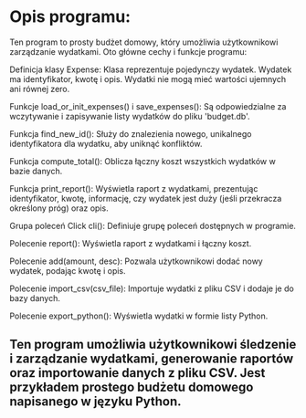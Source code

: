 
# Opis programu:

Ten program to prosty budżet domowy, który umożliwia użytkownikowi zarządzanie wydatkami. Oto główne cechy i funkcje programu:

Definicja klasy Expense: Klasa reprezentuje pojedynczy wydatek. Wydatek ma identyfikator, kwotę i opis. Wydatki nie mogą mieć wartości ujemnych ani równej zero.

Funkcje load_or_init_expenses() i save_expenses(): Są odpowiedzialne za wczytywanie i zapisywanie listy wydatków do pliku 'budget.db'.

Funkcja find_new_id(): Służy do znalezienia nowego, unikalnego identyfikatora dla wydatku, aby uniknąć konfliktów.

Funkcja compute_total(): Oblicza łączny koszt wszystkich wydatków w bazie danych.

Funkcja print_report(): Wyświetla raport z wydatkami, prezentując identyfikator, kwotę, informację, czy wydatek jest duży (jeśli przekracza określony próg) oraz opis.

Grupa poleceń Click cli(): Definiuje grupę poleceń dostępnych w programie.

Polecenie report(): Wyświetla raport z wydatkami i łączny koszt.

Polecenie add(amount, desc): Pozwala użytkownikowi dodać nowy wydatek, podając kwotę i opis.

Polecenie import_csv(csv_file): Importuje wydatki z pliku CSV i dodaje je do bazy danych.

Polecenie export_python(): Wyświetla wydatki w formie listy Python.

## Ten program umożliwia użytkownikowi śledzenie i zarządzanie wydatkami, generowanie raportów oraz importowanie danych z pliku CSV. Jest przykładem prostego budżetu domowego napisanego w języku Python.
